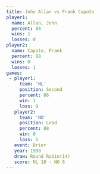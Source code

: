 ```yaml
---
title: John Allan vs Frank Caputo
player1:             
  name: Allan, John  
  percent: 86        
  wins: 1            
  losses: 0          
player2:             
  name: Caputo, Frank
  percent: 88        
  wins: 0            
  losses: 1          
games:
 - player1:          
     team: 'NL'      
     position: Second
     percent: 86     
     win: 1          
     loss: 0         
   player2:        
     team: 'NO'    
     position: Lead
     percent: 88   
     win: 0        
     loss: 1       
   event: Brier         
   year: 1990           
   draw: Round Robin(14)
   score: NL 10 - NO 8  
---
```

